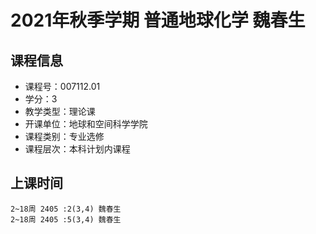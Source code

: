 # 2021年秋季学期 普通地球化学 魏春生






## 课程信息

- 课程号：007112.01
- 学分：3
- 教学类型：理论课
- 开课单位：地球和空间科学学院
- 课程类别：专业选修
- 课程层次：本科计划内课程

## 上课时间

```
2~18周 2405 :2(3,4) 魏春生
2~18周 2405 :5(3,4) 魏春生
```

